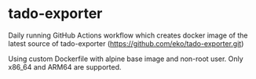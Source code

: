 # tado-exporter
Daily running GitHub Actions workflow which creates docker image of the latest source of tado-exporter (https://github.com/eko/tado-exporter.git)

Using custom Dockerfile with alpine base image and non-root user.
Only x86_64 and ARM64 are supported.
